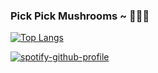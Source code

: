 ### Pick Pick Mushrooms ~ 🍄🍄🍄
<!--![](https://img.shields.io/badge/Hello-World-brightgreen)-->
[![Top Langs](https://github-readme-stats.vercel.app/api/top-langs/?username=suuzhh)](https://github.com/anuraghazra/github-readme-stats)


[![spotify-github-profile](https://spotify-github-profile.kittinanx.com/api/view?uid=31sdn4s5utjfkyaj4a4txkatkf4e&cover_image=true&theme=novatorem&show_offline=false&background_color=121212&interchange=false&bar_color=b0b0b0&bar_color_cover=false)](https://github.com/kittinan/spotify-github-profile) 
<!--
**SuZHui/SuZHui** is a ✨ _special_ ✨ repository because its `README.md` (this file) appears on your GitHub profile.
Here are some ideas to get you started:

- 🔭 I’m currently working on ...
- 🌱 I’m currently learning ...
- 👯 I’m looking to collaborate on ...
- 🤔 I’m looking for help with ...
- 💬 Ask me about ...
- 📫 How to reach me: ...
- 😄 Pronouns: ...
- ⚡ Fun fact: ...
-->
